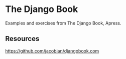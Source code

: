 The Django Book
===============

Examples and exercises from The Django Book, Apress.

Resources
---------

https://github.com/jacobian/djangobook.com
